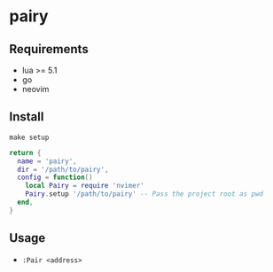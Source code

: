 # pairy

## Requirements

- lua >= 5.1
- go
- neovim

## Install

`make setup`

```lua
return {
  name = 'pairy',
  dir = '/path/to/pairy',
  config = function()
    local Pairy = require 'nvimer'
    Pairy.setup '/path/to/pairy' -- Pass the project root as pwd
  end,
}
```

## Usage

- `:Pair <address>`
